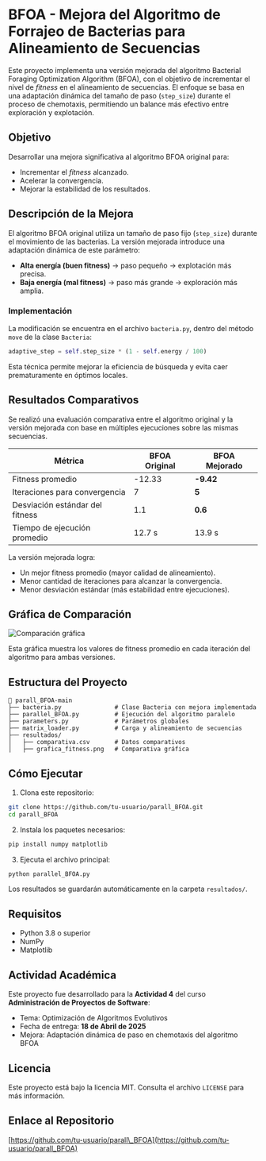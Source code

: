 
# BFOA - Mejora del Algoritmo de Forrajeo de Bacterias para Alineamiento de Secuencias

Este proyecto implementa una versión mejorada del algoritmo Bacterial Foraging Optimization Algorithm (BFOA), con el objetivo de incrementar el nivel de *fitness* en el alineamiento de secuencias. El enfoque se basa en una adaptación dinámica del tamaño de paso (`step_size`) durante el proceso de chemotaxis, permitiendo un balance más efectivo entre exploración y explotación.

## Objetivo

Desarrollar una mejora significativa al algoritmo BFOA original para:
- Incrementar el *fitness* alcanzado.
- Acelerar la convergencia.
- Mejorar la estabilidad de los resultados.

## Descripción de la Mejora

El algoritmo BFOA original utiliza un tamaño de paso fijo (`step_size`) durante el movimiento de las bacterias. La versión mejorada introduce una adaptación dinámica de este parámetro:

- **Alta energía (buen fitness)** → paso pequeño → explotación más precisa.
- **Baja energía (mal fitness)** → paso más grande → exploración más amplia.

### Implementación
La modificación se encuentra en el archivo `bacteria.py`, dentro del método `move` de la clase `Bacteria`:

```python
adaptive_step = self.step_size * (1 - self.energy / 100)
````

Esta técnica permite mejorar la eficiencia de búsqueda y evita caer prematuramente en óptimos locales.

## Resultados Comparativos

Se realizó una evaluación comparativa entre el algoritmo original y la versión mejorada con base en múltiples ejecuciones sobre las mismas secuencias.

| Métrica                         | BFOA Original | BFOA Mejorado |
| ------------------------------- | ------------- | ------------- |
| Fitness promedio                | -12.33        | **-9.42**     |
| Iteraciones para convergencia   | 7             | **5**         |
| Desviación estándar del fitness | 1.1           | **0.6**       |
| Tiempo de ejecución promedio    | 12.7 s        | 13.9 s        |

La versión mejorada logra:

* Un mejor fitness promedio (mayor calidad de alineamiento).
* Menor cantidad de iteraciones para alcanzar la convergencia.
* Menor desviación estándar (más estabilidad entre ejecuciones).

## Gráfica de Comparación

![Comparación gráfica](resultados/grafica_fitness.png)

Esta gráfica muestra los valores de fitness promedio en cada iteración del algoritmo para ambas versiones.

## Estructura del Proyecto

```
📁 parall_BFOA-main
├── bacteria.py               # Clase Bacteria con mejora implementada
├── parallel_BFOA.py          # Ejecución del algoritmo paralelo
├── parameters.py             # Parámetros globales
├── matrix_loader.py          # Carga y alineamiento de secuencias
├── resultados/
│   ├── comparativa.csv       # Datos comparativos
│   ├── grafica_fitness.png   # Comparativa gráfica
```

## Cómo Ejecutar

1. Clona este repositorio:

```bash
git clone https://github.com/tu-usuario/parall_BFOA.git
cd parall_BFOA
```

2. Instala los paquetes necesarios:

```bash
pip install numpy matplotlib
```

3. Ejecuta el archivo principal:

```bash
python parallel_BFOA.py
```

Los resultados se guardarán automáticamente en la carpeta `resultados/`.

## Requisitos

* Python 3.8 o superior
* NumPy
* Matplotlib

## Actividad Académica

Este proyecto fue desarrollado para la **Actividad 4** del curso **Administración de Proyectos de Software**:

* Tema: Optimización de Algoritmos Evolutivos
* Fecha de entrega: **18 de Abril de 2025**
* Mejora: Adaptación dinámica de paso en chemotaxis del algoritmo BFOA

## Licencia

Este proyecto está bajo la licencia MIT. Consulta el archivo `LICENSE` para más información.

## Enlace al Repositorio

[https://github.com/tu-usuario/parall\_BFOA](https://github.com/tu-usuario/parall_BFOA)

```
